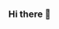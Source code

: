 ### Hi there 👋

<!--
**zanwei/zanwei** is a ✨ _special_ ✨ repository because its `README.md` (this file) appears on your GitHub profile.

A Code beginner, UX Designer based in Shanghai.

Check out [zanwei.guo](https://zanweiguo.com)to get know more about me.
